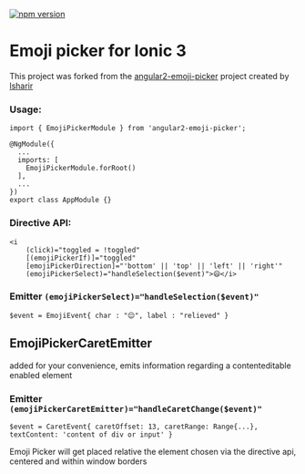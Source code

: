 [![npm version](https://badge.fury.io/js/%40ionic-tools%2Femoji-picker.svg)](https://badge.fury.io/js/%40ionic-tools%2Femoji-picker)

# Emoji picker for Ionic 3

This project was forked from the [angular2-emoji-picker](https://github.com/lsharir/angular2-emoji-picker) project created by [lsharir](https://github.com/lsharir)


### Usage:

```
import { EmojiPickerModule } from 'angular2-emoji-picker';

@NgModule({
  ...
  imports: [
    EmojiPickerModule.forRoot()
  ],
  ...
})
export class AppModule {}

```

### Directive API:

```
<i
    (click)="toggled = !toggled"
    [(emojiPickerIf)]="toggled"
    [emojiPickerDirection]="'bottom' || 'top' || 'left' || 'right'"
    (emojiPickerSelect)="handleSelection($event)">😄</i>
```

### Emitter `(emojiPickerSelect)="handleSelection($event)"`

```
$event = EmojiEvent{ char : "😌", label : "relieved" }
```

## EmojiPickerCaretEmitter

added for your convenience, emits information regarding a contenteditable enabled element

### Emitter `(emojiPickerCaretEmitter)="handleCaretChange($event)"`

```
$event = CaretEvent{ caretOffset: 13, caretRange: Range{...}, textContent: 'content of div or input' }
```

Emoji Picker will get placed relative the element chosen via the directive api, centered and within window borders
